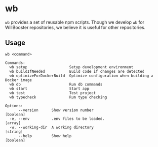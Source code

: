 # wb

`wb` provides a set of reusable npm scripts.
Though we develop `wb` for WillBooster repositories, we believe it is useful for other repositories.

## Usage

```
wb <command>

Commands:
  wb setup                   Setup development environment
  wb buildIfNeeded           Build code if changes are detected
  wb optimizeForDockerBuild  Optimize configuration when building a Docker image
  wb db                      Run db commands
  wb start                   Start app
  wb test                    Test project
  wb typecheck               Run type checking

Options:
      --version      Show version number                               [boolean]
  -e, --env          .env files to be loaded.                            [array]
  -w, --working-dir  A working directory                                [string]
      --help         Show help                                         [boolean]
```
